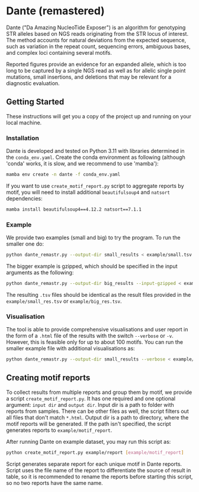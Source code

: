 # Dante (remastered)
Dante ("Da Amazing NucleoTide Exposer") is an algorithm for genotyping STR alleles based on NGS reads originating 
from the STR locus of interest. The method accounts for natural deviations from the expected sequence, such as variation 
in the repeat count, sequencing errors, ambiguous bases, and complex loci containing several motifs.

Reported figures provide an evidence for an expanded allele, which is too long to be captured by a single NGS read 
as well as for allelic single point mutations, small insertions, and deletions that may be relevant for a diagnostic 
evaluation.


## Getting Started

These instructions will get you a copy of the project up and running on your local machine. 

### Installation

Dante is developed and tested on Python 3.11 with libraries determined in the `conda_env.yaml`. Create the conda 
environment as following (although 'conda' works, it is slow, and we recommend to use 'mamba'):
```bash
mamba env create -n dante -f conda_env.yaml
```

If you want to use `create_motif_report.py` script to aggregate reports by motif, you will need to install 
additional `beautifulsoup4` and `natsort` dependencies:

```bash
mamba install beautifulsoup4==4.12.2 natsort==7.1.1
```

### Example

We provide two examples (small and big) to try the program. 
To run the smaller one do:

```bash
python dante_remastr.py --output-dir small_results < example/small.tsv > small_res.tsv
```

The bigger example is gzipped, which should be specified in the input arguments as the following: 

```bash
python dante_remastr.py --output-dir big_results --input-gzipped < example/big.tsv.gz > big_res.tsv
```

The resulting `.tsv` files should be identical as the result files provided in the `example/small_res.tsv` 
or `example/big_res.tsv`. 

### Visualisation

The tool is able to provide comprehensive visualisations and user report in the form of a `.html` file of the results 
with the switch `--verbose` or `-v`. However, this is feasible only for up to about 100 motifs. You can run the smaller 
example file with additional visualisations as:

```bash
python dante_remastr.py --output-dir small_results --verbose < example/small.tsv > small_res.tsv
```

## Creating motif reports

To collect results from multiple reports and group them by motif, we provide a script `create_motif_report.py`. 
It has one required and one optional argument: `input dir` and `output dir`. Input dir is a path to folder with 
reports from samples. There can be other files as well, the script filters out all files that don't match `*.html`.
Output dir is a path to directory, where the motif reports will be generated. If the path isn't specified, 
the script generates reports to `example/motif_report`.

After running Dante on example dataset, you may run this script as:

```bash
python create_motif_report.py example/report [example/motif_report]
```

Script generates separate report for each unique motif in Dante reports. Script uses the file name of the 
report to differentiate the source of result in table, so it is recommended to rename the reports before 
starting this script, so no two reports have the same name.

